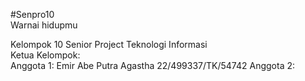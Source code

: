 #Senpro10  
Warnai hidupmu  
  
Kelompok 10 Senior Project Teknologi Informasi  
Ketua Kelompok:  
Anggota 1: Emir Abe Putra Agastha  22/499337/TK/54742 
Anggota 2:  
